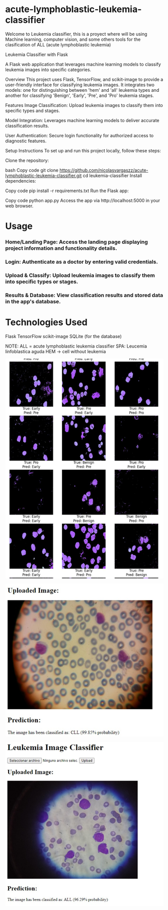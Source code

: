 # acute-lymphoblastic-leukemia-classifier
Welcome to Leukemia classifier, this is a proyect where will be using Machine learning, computer vision, and some others tools for the clasification of ALL (acute lymphoblastic leukemia)




Leukemia Classifier with Flask

A Flask web application that leverages machine learning models to classify leukemia images into specific categories.

Overview
This project uses Flask, TensorFlow, and scikit-image to provide a user-friendly interface for classifying leukemia images. It integrates two models: one for distinguishing between 'hem' and 'all' leukemia types and another for classifying 'Benign', 'Early', 'Pre', and 'Pro' leukemia stages.

Features
Image Classification: Upload leukemia images to classify them into specific types and stages.

Model Integration: Leverages machine learning models to deliver accurate classification results.

User Authentication: Secure login functionality for authorized access to diagnostic features.

Setup Instructions
To set up and run this project locally, follow these steps:

Clone the repository:

bash
Copy code
git clone https://github.com/nicolasvargaszz/acute-lymphoblastic-leukemia-classifier.git
cd leukemia-classifier
Install dependencies:


Copy code
pip install -r requirements.txt
Run the Flask app:


Copy code
python app.py
Access the app via http://localhost:5000 in your web browser.

# Usage
### Home/Landing Page: Access the landing page displaying project information and functionality details.

### Login: Authenticate as a doctor by entering valid credentials.

### Upload & Classify: Upload leukemia images to classify them into specific types or stages.

### Results & Database: View classification results and stored data in the app's database.

# Technologies Used



Flask
TensorFlow
scikit-image
SQLite (for the database)

NOTE: 
ALL = acute lymphoblastic leukemia classifier SPA: Leucemia linfoblastica aguda
HEM -> cell without leukemia




![Ejemplo de los resultados:](https://github.com/nicolasvargaszz/acute-lymphoblastic-leukemia-classifier/blob/main/WhatsApp%20Image%202024-07-08%20at%2023.38.07.jpeg)

![Ejemplo de los resultados:](https://github.com/nicolasvargaszz/acute-lymphoblastic-leukemia-classifier/blob/main/WhatsApp%20Image%202024-07-08%20at%2023.27.51.jpeg)

![Ejemplo de los resultados:](https://github.com/nicolasvargaszz/acute-lymphoblastic-leukemia-classifier/blob/main/WhatsApp%20Image%202024-07-08%20at%2023.27.51%20(1).jpeg)
